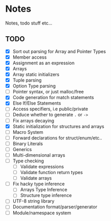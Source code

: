 # Notes
Notes, todo stuff etc...

## TODO
- [x] Sort out parsing for Array and Pointer Types
- [x] Member access
- [x] Assignment as an expression
- [x] Arrays
- [x] Array static initializers
- [x] Tuple parsing
- [x] Option Type parsing
- [ ] Pointer syntax, or just malloc/free
- [x] Code generation for match statements
- [x] Else If/Else Statements
- [ ] Access specifiers, i.e public/private
- [ ] Deduce whether to generate `.` or `->`
- [ ] Fix arrays decaying
- [x] Static initialization for structures and arrays
- [ ] Macro System
- [ ] Forward declarations for struct/enum/etc..
- [ ] Binary Literals
- [ ] Generics
- [ ] Multi-dimensional arrays
- [ ] Type checking
  * [ ] Validate expressions
  * [ ] Validate function return types
  * [ ] Validate arrays
- [ ] Fix hacky type inference
  * [ ] Arrays Type Inference
  * [ ] Structure type inference
- [ ] UTF-8 string library
- [ ] Documentation format/parser/generator
- [ ] Module/namespace system
